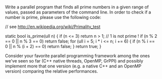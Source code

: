 Write a parallel  program that finds all prime numbers in a given range of values, passed as parameters of the command line. 
In order to check if a number is prime, please use the following code: 

// see http://en.wikipedia.org/wiki/Primality_test

static bool is_prime(ull n) {
   if (n <= 3) return n > 1; // 1 is not prime !
   if (n % 2 == 0 || n % 3 == 0) return false; 
  for (ull i = 5; i * i <= n; i += 6) {
      if (n % i == 0 || n % (i + 2) == 0) 
         return false;
  }
  return true;
}


Consider your favorite parallel programming framework among the ones we've seen so far (C++ native threads, OpenMP, GrPPI) 
and possibly implement more that one version (e.g. a native C++ and an OpenMP version) comparing the relative performances.
